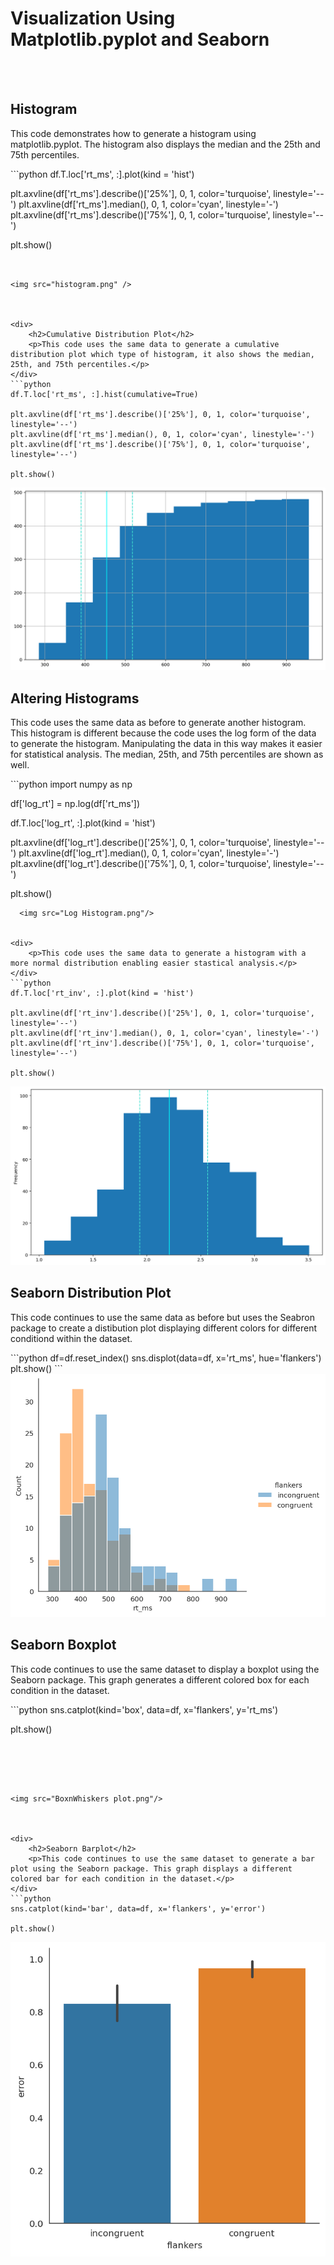<div>
    <h1>Visualization Using Matplotlib.pyplot and Seaborn</h1>
</div>
<br /><br />
<div>
    <h2>Histogram</h2>
    <p>This code demonstrates how to generate a histogram using matplotlib.pyplot. The histogram also displays the median and the 25th and 75th percentiles.</p> 
</div>
```python
df.T.loc['rt_ms', :].plot(kind = 'hist')

plt.axvline(df['rt_ms'].describe()['25%'], 0, 1, color='turquoise', linestyle='--')
plt.axvline(df['rt_ms'].median(), 0, 1, color='cyan', linestyle='-')
plt.axvline(df['rt_ms'].describe()['75%'], 0, 1, color='turquoise', linestyle='--')

plt.show()
```


<img src="histogram.png" />
    


<div>
    <h2>Cumulative Distribution Plot</h2>
    <p>This code uses the same data to generate a cumulative distribution plot which type of histogram, it also shows the median, 25th, and 75th percentiles.</p>
</div>
```python
df.T.loc['rt_ms', :].hist(cumulative=True)

plt.axvline(df['rt_ms'].describe()['25%'], 0, 1, color='turquoise', linestyle='--')
plt.axvline(df['rt_ms'].median(), 0, 1, color='cyan', linestyle='-')
plt.axvline(df['rt_ms'].describe()['75%'], 0, 1, color='turquoise', linestyle='--')

plt.show()
```




    
<img src="Cumulative distribution plot.png"/>
    


<div>
    <h2>Altering Histograms</h2>
    <p>This code uses the same data as before to generate another histogram. This histogram is different because the code uses the log form of the data to generate the histogram. Manipulating the data in this way makes it easier for statistical analysis. The median, 25th, and 75th percentiles are shown as well.</p>
</div>
```python
import numpy as np

df['log_rt'] = np.log(df['rt_ms'])

df.T.loc['log_rt', :].plot(kind = 'hist')

plt.axvline(df['log_rt'].describe()['25%'], 0, 1, color='turquoise', linestyle='--')
plt.axvline(df['log_rt'].median(), 0, 1, color='cyan', linestyle='-')
plt.axvline(df['log_rt'].describe()['75%'], 0, 1, color='turquoise', linestyle='--')

plt.show()
```
  <img src="Log Histogram.png"/>  


<div>
    <p>This code uses the same data to generate a histogram with a more normal distribution enabling easier stastical analysis.</p>
</div>
```python
df.T.loc['rt_inv', :].plot(kind = 'hist')

plt.axvline(df['rt_inv'].describe()['25%'], 0, 1, color='turquoise', linestyle='--')
plt.axvline(df['rt_inv'].median(), 0, 1, color='cyan', linestyle='-')
plt.axvline(df['rt_inv'].describe()['75%'], 0, 1, color='turquoise', linestyle='--')

plt.show()
```




    
<img src="INRT Histogram.png"/>
    


<div>
    <h2>Seaborn Distribution Plot</h2>
    <p>This code continues to use the same data as before but uses the Seabron package to create a distibution plot displaying different colors for different conditiond within the dataset.</p>
</div>
```python
df=df.reset_index()
sns.displot(data=df, x='rt_ms', hue='flankers')
plt.show()
```




    
<img src="DIsplot.png"/>
    


<div>
    <h2>Seaborn Boxplot</h2>
    <p>This code continues to use the same dataset to display a boxplot using the Seaborn package. This graph generates a different colored box for each condition in the dataset.</p>
</div>
```python
sns.catplot(kind='box', data=df, x='flankers', y='rt_ms')

plt.show()
```




    
<img src="BoxnWhiskers plot.png"/>
    


<div>
    <h2>Seaborn Barplot</h2>
    <p>This code continues to use the same dataset to generate a bar plot using the Seaborn package. This graph displays a different colored bar for each condition in the dataset.</p>
</div>
```python
sns.catplot(kind='bar', data=df, x='flankers', y='error')

plt.show()
```




    
<img src="Bar plot.png"/>
    


